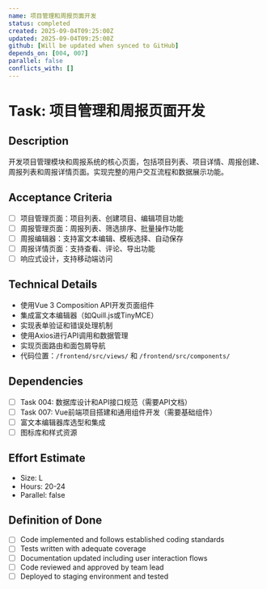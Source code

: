 ```yaml
---
name: 项目管理和周报页面开发
status: completed
created: 2025-09-04T09:25:00Z
updated: 2025-09-04T09:25:00Z
github: [Will be updated when synced to GitHub]
depends_on: [004, 007]
parallel: false
conflicts_with: []
---
```


# Task: 项目管理和周报页面开发

## Description
开发项目管理模块和周报系统的核心页面，包括项目列表、项目详情、周报创建、周报列表和周报详情页面。实现完整的用户交互流程和数据展示功能。

## Acceptance Criteria
- [ ] 项目管理页面：项目列表、创建项目、编辑项目功能
- [ ] 周报管理页面：周报列表、筛选排序、批量操作功能
- [ ] 周报编辑器：支持富文本编辑、模板选择、自动保存
- [ ] 周报详情页面：支持查看、评论、导出功能
- [ ] 响应式设计，支持移动端访问

## Technical Details
- 使用Vue 3 Composition API开发页面组件
- 集成富文本编辑器（如Quill.js或TinyMCE）
- 实现表单验证和错误处理机制
- 使用Axios进行API调用和数据管理
- 实现页面路由和面包屑导航
- 代码位置：`/frontend/src/views/` 和 `/frontend/src/components/`

## Dependencies
- [ ] Task 004: 数据库设计和API接口规范（需要API文档）
- [ ] Task 007: Vue前端项目搭建和通用组件开发（需要基础组件）
- [ ] 富文本编辑器库选型和集成
- [ ] 图标库和样式资源

## Effort Estimate  
- Size: L
- Hours: 20-24
- Parallel: false

## Definition of Done
- [ ] Code implemented and follows established coding standards
- [ ] Tests written with adequate coverage
- [ ] Documentation updated including user interaction flows
- [ ] Code reviewed and approved by team lead
- [ ] Deployed to staging environment and tested

